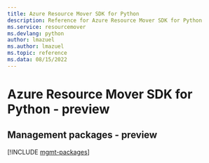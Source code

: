 ```yaml
---
title: Azure Resource Mover SDK for Python
description: Reference for Azure Resource Mover SDK for Python
ms.service: resourcemover
ms.devlang: python
author: lmazuel
ms.author: lmazuel
ms.topic: reference
ms.data: 08/15/2022
---
```

# Azure Resource Mover SDK for Python - preview

## Management packages - preview
[!INCLUDE [mgmt-packages](resource-mover-mgmt-index.md)]